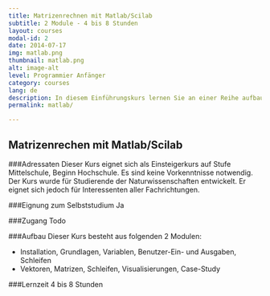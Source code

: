 ```yaml
---
title: Matrizenrechnen mit Matlab/Scilab
subtitle: 2 Module - 4 bis 8 Stunden
layout: courses
modal-id: 2
date: 2014-07-17
img: matlab.png
thumbnail: matlab.png
alt: image-alt
level: Programmier Anfänger
category: courses
lang: de
description: In diesem Einführungskurs lernen Sie an einer Reihe aufbauender Problemstellungen und einer Fallstudie aus der Thermodynamik direkt in einer mathematischen Software (Matlab oder Scilab) Variablen, Vektoren und Matrizen zu verarbeiten.
permalink: matlab/

---
```


## Matrizenrechen mit Matlab/Scilab

###Adressaten
Dieser Kurs eignet sich als Einsteigerkurs auf Stufe Mittelschule, Beginn Hochschule. Es sind keine Vorkenntnisse notwendig. Der Kurs wurde für Studierende der Naturwissenschaften entwickelt. Er eignet sich jedoch für Interessenten aller Fachrichtungen.

###Eignung zum Selbststudium
Ja

###Zugang
Todo

###Aufbau
Dieser Kurs besteht aus folgenden 2 Modulen:
- Installation, Grundlagen, Variablen, Benutzer-Ein- und Ausgaben, Schleifen
- Vektoren, Matrizen, Schleifen, Visualisierungen, Case-Study

###Lernzeit
4 bis 8 Stunden
